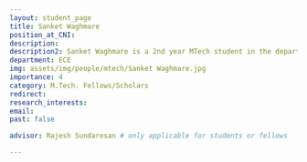 ```yaml
---
layout: student_page
title: Sanket Waghmare
position_at_CNI: 
description: 
description2: Sanket Waghmare is a 2nd year MTech student in the department of Electrical Communication Engineering at the Indian Institute of Science. He received his BTech in Electronics Engineering from Vishwakarma Institute of Technology, Pune. His Project Research is broadly based on Pandemic Modelling, including simulations and hypothesis testing for devising feasible yet effective strategies for pandemic control. His other research interest lies in Machine Learning and Applications.
department: ECE
img: assets/img/people/mtech/Sanket Waghmare.jpg
importance: 4
category: M.Tech. Fellows/Scholars
redirect: 
research_interests: 
email: 
past: false

advisor: Rajesh Sundaresan # only applicable for students or fellows

---
```

